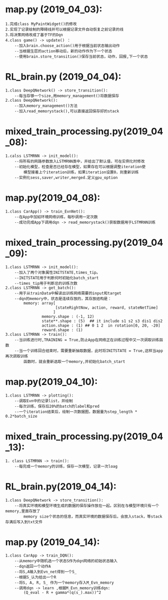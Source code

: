 # map.py (2019_04_03):
    1.完成class MyPaintWidget()的修改
    2.实现了记录绘制的障碍线并可以根据记录文件自动恢复之前记录的线
    3.将决策网络改成了基于TF的Dqn
    4.class game() -> update() ：
        --加入brain.choose_action()用于根据当前状态输出动作
        --当根据生层的action移动后，新的动作作为下一个状态
        --使用brain.store_transition()保存当前状态，动作，回报,下一个状态

# RL_brain.py (2019_04_04):
    1.class DeepQNetwork() -> store_transition():
        --每当存够一个size,用memory_management()将数据保存
    2.class DeepQNetwork():
        --加入memory_management()方法
        --加入read_memorystack(),可以直接返回保存好的stack

# mixed_train_processing.py(2019_04_08):
    1.calss LSTMRNN -> init_model():
        --将所有的网路参数放入LSTMRNN类中，并给出了默认值，可在实例化时修改
        --初始化模型，检查是否已经存在模型，如果存在可以根据调整iteration使
            模型接着上个iteration训练，如果iteration设置0，则重新训练
        --实例化sess,saver,writer,merged.定义gpu_option
        
# map.py(2019_04_08):
    1.class CarApp() -> train_EvnNet():
        --在App中加如环境网络训练，每秒调用一定次数
        --成功完成App下调用dqn -> read_memorystack()获取数据用于LSTMRNN训练
        
# mixed_train_processing.py(2019_04_09):
    1.class LSTMRNN -> init_model():
        --加入了两个对象属性INITSTATE,times_tip。
        --INITSTATE用于判断何时初始化batch_start
        --times_tip用于判断总的训练次数
    2.class LSTMRNN -> get_batch():
        --用于从trainData中解读出训练网络需要的input和target
        --dqn的memory中，状态是连续存放的，其存放结构是：
            memory: array[
                          [stateRightNow, action, reward, stateNetTime]
                         ]
                    memory.shape : (-1, 12)
                    state**.shape : (5)  ## it include s1 s2 s3 dis1 dis2
                    action.shape : (1) ## 0 1 2  in rotation[0, 20, -20]
                    reward.shape : (1)  
    3.class LSTMRNN -> train():
        --当训练进行时,TRAINING = True,防止App在网络正在训练过程中又一次调取训练函数
        --当一个训练回合结束时，需要重新抽取数据，此时将INITSTATE = True,这样当app再次调取训练
            函数时，就会重新选取一个memory,并初始化batch_start

# map.py(2019_04_10):
    1.class LSTMRNN -> plotting():
        --调取Evn中的记录list，并绘制
        --每次训练，保存后20%的batch的label和pred
        --一个iteration结束后，绘制一次数据图，数据量为step_length * 0.2*batch_size
        
# mixed_train_processing.py(2019_04_13):
    1. class LSTMRNN -> train():
        --每完成一个memory的训练，保存一次模型，记录一次loag
    
# RL_brain.py(2019_04_14):
    1.class DeepQNetwork -> store_transition():
        --将真实环境和模型环境生成的数据的保存操作放在一起。区别在与模型环境只有一个memory,里面存放了
            memory size个状态的信息，而真实环境的数据保存后，会放入stack，等stack存满后写入到txt文件
            
# map.py (2019_04_14):
    1.class CarApp -> train_DQN():
        --从memory中随机选一个状态S作为dqn网络的初始状态输入
        --dqn返回一个动作A
        --将S,A输入到Evn_net得到一个S_
        --根据S_认为给出一个R
        --将S, A, R, S_ 作为一个memory存入M_Evn_memory
        --调用dqn -> learn ,根据M_Evn_memory训练dqn:
            (Q_eval - R + gamma*(q(s_).max))^2